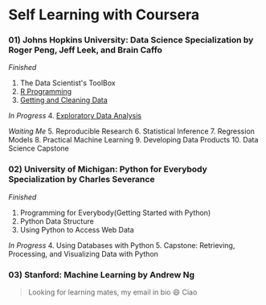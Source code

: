 # Self Learning with Coursera
### 01) Johns Hopkins University: Data Science Specialization by Roger Peng, Jeff Leek, and Brain Caffo
_Finished_
1. The Data Scientist's ToolBox
2. [R Programming](https://github.com/jemc36/Coursera/tree/master/Johns%20Hopkins%20Data%20Science)
3. [Getting and Cleaning Data](https://github.com/jemc36/Coursera/tree/master/Johns%20Hopkins%20Data%20Science/03%20Getting%20and%20Cleaning%20Data)

_In Progress_
4. [Exploratory Data Analysis](https://github.com/jemc36/Coursera/tree/master/Johns%20Hopkins%20Data%20Science/04%20Exploratory%20Data%20Analysis)

_Waiting Me_
5. Reproducible Research
6. Statistical Inference
7. Regression Models
8. Practical Machine Learning
9. Developing Data Products
10. Data Science Capstone


### 02) University of Michigan: Python for Everybody Specialization by Charles Severance
_Finished_
1. Programming for Everybody(Getting Started with Python)
2. Python Data Structure
3. Using Python to Access Web Data

_In Progress_
4. Using Databases with Python
5. Capstone: Retrieving, Processing, and Visualizing Data with Python

### 03) Stanford: Machine Learning by Andrew Ng

> Looking for learning mates, my email in bio :smile: Ciao
